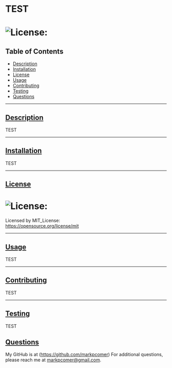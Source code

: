  
# TEST

# ![License:](https://img.shields.io/badge/License-MIT_License-blue)

## Table of Contents 

* [Description](#description)
* [Installation](#installation)
* [License](#license)
* [Usage](#usage)
* [Contributing](#contributing)
* [Testing](#testing)
* [Questions](#questions)

___

## [Description](#description)
TEST

___

## [Installation](#installation)
TEST

___

## [License](#license)
# ![License:](https://img.shields.io/badge/License-MIT_License-blue)     
Licensed by MIT_License:    
https://opensource.org/license/mit    

___

## [Usage](#usage)
 TEST

___

## [Contributing](#contributing)
TEST

___

## [Testing](#testing)
TEST



## [Questions](#questions)
My GitHub is at (https://github.com/markpcomer)
For additional questions, please reach me at markpcomer@gmail.com.
